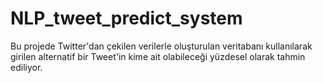 # NLP_tweet_predict_system
Bu projede Twitter'dan çekilen verilerle oluşturulan veritabanı kullanılarak girilen alternatif bir Tweet'in kime ait olabileceği yüzdesel olarak tahmin ediliyor.
